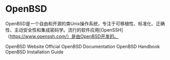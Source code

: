# OpenBSD

OpenBSD是一个自由和开源的类Unix操作系统，专注于可移植性、标准化、正确性、主动安全性和集成密码学。流行的软件应用[OpenSSH]（https://www.openssh.com/）是由OpenBSD开发的。

<BadgeLink badgeText='Official Website' colorScheme='blue' href='https://www.openbsd.org/'>OpenBSD Website</BadgeLink>
<BadgeLink badgeText='Official Documentation' colorScheme='blue' href='https://man.openbsd.org/search'>Official OpenBSD Documentation</BadgeLink>
<BadgeLink badgeText='Read' colorScheme='yellow' href='https://www.openbsdhandbook.com/'>OpenBSD Handbook</BadgeLink>
<BadgeLink badgeText='Read' colorScheme='yellow' href='https://www.openbsd.org/faq/faq4.html'>OpenBSD Installation Guide</BadgeLink>
